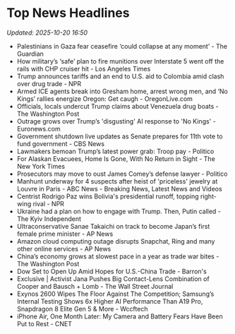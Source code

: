 # Top News Headlines

_Updated: 2025-10-20 16:50_

- Palestinians in Gaza fear ceasefire ‘could collapse at any moment’ - The Guardian
- How military’s ‘safe’ plan to fire munitions over Interstate 5 went off the rails with CHP cruiser hit - Los Angeles Times
- Trump announces tariffs and an end to U.S. aid to Colombia amid clash over drug trade - NPR
- Armed ICE agents break into Gresham home, arrest wrong men, and ‘No Kings’ rallies energize Oregon: Get caugh - OregonLive.com
- Officials, locals undercut Trump claims about Venezuela drug boats - The Washington Post
- Outrage grows over Trump’s 'disgusting' AI response to 'No Kings' - Euronews.com
- Government shutdown live updates as Senate prepares for 11th vote to fund government - CBS News
- Lawmakers bemoan Trump’s latest power grab: Troop pay - Politico
- For Alaskan Evacuees, Home Is Gone, With No Return in Sight - The New York Times
- Prosecutors may move to oust James Comey’s defense lawyer - Politico
- Manhunt underway for 4 suspects after heist of 'priceless' jewelry at Louvre in Paris - ABC News - Breaking News, Latest News and Videos
- Centrist Rodrigo Paz wins Bolivia's presidential runoff, topping right-wing rival - NPR
- Ukraine had a plan on how to engage with Trump. Then, Putin called - The Kyiv Independent
- Ultraconservative Sanae Takaichi on track to become Japan’s first female prime minister - AP News
- Amazon cloud computing outage disrupts Snapchat, Ring and many other online services - AP News
- China’s economy grows at slowest pace in a year as trade war bites - The Washington Post
- Dow Set to Open Up Amid Hopes for U.S.-China Trade - Barron's
- Exclusive | Activist Jana Pushes Big Contact-Lens Combination of Cooper and Bausch + Lomb - The Wall Street Journal
- Exynos 2600 Wipes The Floor Against The Competition; Samsung’s Internal Testing Shows 6x Higher AI Performance Than A19 Pro, Snapdragon 8 Elite Gen 5 & More - Wccftech
- iPhone Air, One Month Later: My Camera and Battery Fears Have Been Put to Rest - CNET